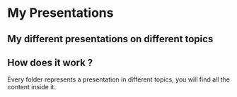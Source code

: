 # My Presentations
My different presentations on different topics
---

## How does it work ? 
Every folder represents a presentation in different topics, you will
find all the content inside it.